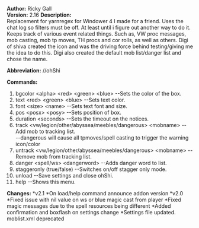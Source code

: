 **Author:** Ricky Gall  
**Version:** 2.16 
**Description:**  
Replacement for yarnregex for Windower 4 I made for a friend. Uses the chat log so filters must be off. At least until i figure out another way to do it. Keeps track of various event related things. Such as, VW proc messages, mob casting, mob tp moves, TH procs and cor rolls, as well as others. Digi of shiva created the icon and was the driving force behind testing/giving me the idea to do this. Digi also created the default mob list/danger list and chose the name.

**Abbreviation:** //ohShi

**Commands:**
 1. bgcolor &lt;alpha&gt; &lt;red&gt; &lt;green&gt; &lt;blue&gt; --Sets the color of the box.
 2. text &lt;red&gt; &lt;green&gt; &lt;blue&gt; --Sets text color.
 3. font &lt;size&gt; &lt;name&gt; --Sets text font and size.
 4. pos &lt;posx&gt; &lt;posy&gt; --Sets position of box.
 5. duration &lt;seconds&gt; --Sets the timeout on the notices.
 6. track &lt;vw/legion/other/abyssea/meebles/dangerous&gt; &lt;mobname&gt; --Add mob to tracking list. <br/>--dangerous will cause all tpmoves/spell casting to trigger the warning icon/color
 7. untrack &lt;vw/legion/other/abyssea/meebles/dangerous&gt; &lt;mobname&gt; --Remove mob from tracking list.
 8. danger &lt;spell/ws&gt; &lt;dangerword&gt; --Adds danger word to list.
 9. staggeronly (true/false) --Switches on/off stagger only mode.
 10. unload --Save settings and close ohShi.
 11. help --Shows this menu.
 
**Changes:**
*v2.1
 *On load/help command announce addon version
*v2.0
 *Fixed issue with nil value on ws or blue magic cast from player
 *Fixed magic messages due to the spell resources being different
 *Added confirmation and boxflash on settings change
 *Settings file updated. moblist.xml deprecated
